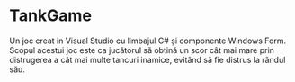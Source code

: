 # TankGame
Un joc creat in Visual Studio cu limbajul C# și componente Windows Form. Scopul acestui joc este ca jucătorul să obțină un scor cât mai mare prin distrugerea a cât mai multe tancuri inamice, evitând să fie distrus la rândul său. 
